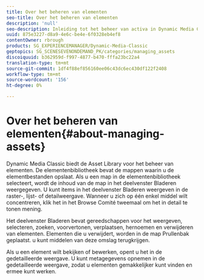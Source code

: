 ```yaml
---
title: Over het beheren van elementen
seo-title: Over het beheren van elementen
description: 'null'
seo-description: Inleiding tot het beheer van activa in Dynamic Media Classic
uuid: 875e3227-d8a9-4e6c-be4e-6f0328eb4ef8
contentOwner: rbrough
products: SG_EXPERIENCEMANAGER/Dynamic-Media-Classic
geptopics: SG_SCENESEVENONDEMAND_PK/categories/managing_assets
discoiquuid: b362959d-f997-4877-b470-fffa23bc22a4
translation-type: tm+mt
source-git-commit: 1df4f88ef856160ee06c43dc6ec430df122f2408
workflow-type: tm+mt
source-wordcount: '156'
ht-degree: 0%

---
```



# Over het beheren van elementen{#about-managing-assets}

Dynamic Media Classic biedt de Asset Library voor het beheer van elementen. De elementenbibliotheek bevat de mappen waarin u de elementbestanden opslaat. Als u een map in de elementenbibliotheek selecteert, wordt de inhoud van de map in het deelvenster Bladeren weergegeven. U kunt items in het deelvenster Bladeren weergeven in de raster-, lijst- of detailweergave. Wanneer u zich op één enkel middel wilt concentreren, klik het in het Browse Comité tweemaal om het in detail te tonen mening.

Het deelvenster Bladeren bevat gereedschappen voor het weergeven, selecteren, zoeken, voorvertonen, verplaatsen, hernoemen en verwijderen van elementen. Elementen die u verwijdert, worden in de map Prullenbak geplaatst. u kunt middelen van deze omslag terugkrijgen.

Als u een element wilt bekijken of bewerken, opent u het in de gedetailleerde weergave. U kunt metagegevens opnemen in de gedetailleerde weergave, zodat u elementen gemakkelijker kunt vinden en ermee kunt werken.
